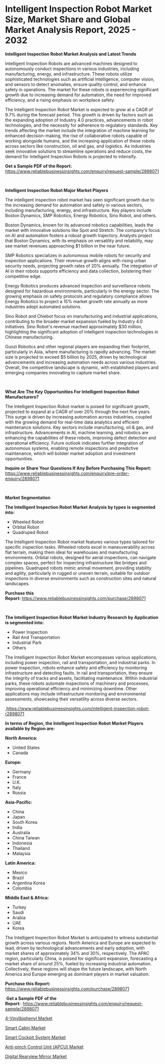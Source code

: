 <p><h1>Intelligent Inspection Robot Market Size, Market Share and Global Market Analysis Report, 2025 - 2032</h1></p><p><strong>Intelligent Inspection Robot Market Analysis and Latest Trends</strong></p>
<p><p>Intelligent Inspection Robots are advanced machines designed to autonomously conduct inspections in various industries, including manufacturing, energy, and infrastructure. These robots utilize sophisticated technologies such as artificial intelligence, computer vision, and sensors to detect anomalies, ensure quality control, and enhance safety in operations. The market for these robots is experiencing significant growth due to increasing demand for automation, the need for improved efficiency, and a rising emphasis on workplace safety.</p><p>The Intelligent Inspection Robot Market is expected to grow at a CAGR of 9.7% during the forecast period. This growth is driven by factors such as the expanding adoption of Industry 4.0 practices, advancements in robot technologies, and the necessity for adherence to regulatory standards. Key trends affecting the market include the integration of machine learning for enhanced decision-making, the rise of collaborative robots capable of working alongside humans, and the increasing application of these robots across sectors like construction, oil and gas, and logistics. As industries seek innovative solutions to streamline operations and reduce costs, the demand for Intelligent Inspection Robots is projected to intensify.</p></p>
<p><strong>Get a Sample PDF of the Report:&nbsp;</strong> <a href="https://www.reliablebusinessinsights.com/enquiry/request-sample/2898071?utm_campaign=1121&utm_medium=2&utm_source=Github&utm_content=ia&utm_term=15032025&utm_id=intelligent-inspection-robot">https://www.reliablebusinessinsights.com/enquiry/request-sample/2898071</a></p>
<p>&nbsp;</p>
<p><strong>Intelligent Inspection Robot Major Market Players</strong></p>
<p><p>The intelligent inspection robot market has seen significant growth due to the increasing demand for automation and safety in various sectors, including manufacturing, energy, and infrastructure. Key players include Boston Dynamics, SMP Robotics, Energy Robotics, Sino Robot, and others.</p><p>Boston Dynamics, known for its advanced robotics capabilities, leads the market with innovative solutions like Spot and Stretch. The company's focus on AI and automation fosters a robust growth trajectory. Analysts project that Boston Dynamics, with its emphasis on versatility and reliability, may see market revenues approaching $1 billion in the near future.</p><p>SMP Robotics specializes in autonomous mobile robots for security and inspection applications. Their revenue growth aligns with rising urban security needs, projecting growth rates of 20% annually. The integration of AI in their robots supports efficiency and data collection, bolstering their competitive edge.</p><p>Energy Robotics produces advanced inspection and surveillance robots designed for hazardous environments, particularly in the energy sector. The growing emphasis on safety protocols and regulatory compliance allows Energy Robotics to project a 15% market growth rate annually as more industries adopt automated solutions.</p><p>Sino Robot and Chiebot focus on manufacturing and industrial applications, contributing to the broader market expansion fueled by Industry 4.0 initiatives. Sino Robot's revenue reached approximately $30 million, highlighting the significant adoption of intelligent inspection technologies in Chinese manufacturing.</p><p>Guozi Robotics and other regional players are expanding their footprint, particularly in Asia, where manufacturing is rapidly advancing. The market size is projected to exceed $5 billion by 2025, driven by technological advancements and increasing automation needs across various industries. Overall, the competitive landscape is dynamic, with established players and emerging companies innovating to capture market share.</p></p>
<p>&nbsp;</p>
<p><strong>What Are The Key Opportunities For Intelligent Inspection Robot Manufacturers?</strong></p>
<p><p>The Intelligent Inspection Robot market is poised for significant growth, projected to expand at a CAGR of over 20% through the next five years. This surge is driven by increasing automation across industries, coupled with the growing demand for real-time data analytics and efficient maintenance solutions. Key sectors include manufacturing, oil & gas, and infrastructure. Advancements in AI, machine learning, and robotics are enhancing the capabilities of these robots, improving defect detection and operational efficiency. Future outlook indicates further integration of autonomous systems, enabling remote inspections and predictive maintenance, which will bolster market adoption and investment opportunities.</p></p>
<p><strong>Inquire or Share Your Questions If Any Before Purchasing This Report:</strong> <a href="https://www.reliablebusinessinsights.com/enquiry/pre-order-enquiry/2898071?utm_campaign=1121&utm_medium=2&utm_source=Github&utm_content=ia&utm_term=15032025&utm_id=intelligent-inspection-robot">https://www.reliablebusinessinsights.com/enquiry/pre-order-enquiry/2898071</a></p>
<p>&nbsp;</p>
<p><strong>Market Segmentation</strong></p>
<p><strong>The Intelligent Inspection Robot Market Analysis by types is segmented into:</strong></p>
<p><ul><li>Wheeled Robot</li><li>Orbital Robot</li><li>Quadruped Robot</li></ul></p>
<p><p>The Intelligent Inspection Robot market features various types tailored for specific inspection tasks. Wheeled robots excel in maneuverability across flat terrain, making them ideal for warehouses and manufacturing environments. Orbital robots, designed for aerial inspections, can navigate complex spaces, perfect for inspecting infrastructure like bridges and pipelines. Quadruped robots mimic animal movement, providing stability and agility, particularly in rugged or uneven terrain, suitable for outdoor inspections in diverse environments such as construction sites and natural landscapes.</p></p>
<p><strong>Purchase this Report:&nbsp;</strong><a href="https://www.reliablebusinessinsights.com/purchase/2898071?utm_campaign=1121&utm_medium=2&utm_source=Github&utm_content=ia&utm_term=15032025&utm_id=intelligent-inspection-robot">https://www.reliablebusinessinsights.com/purchase/2898071</a></p>
<p>&nbsp;</p>
<p><strong>The Intelligent Inspection Robot Market Industry Research by Application is segmented into:</strong></p>
<p><ul><li>Power Inspection</li><li>Rail And Transportation</li><li>Industrial Park</li><li>Others</li></ul></p>
<p><p>The Intelligent Inspection Robot Market encompasses various applications, including power inspection, rail and transportation, and industrial parks. In power inspection, robots enhance safety and efficiency by monitoring infrastructure and detecting faults. In rail and transportation, they ensure the integrity of tracks and assets, facilitating maintenance. Within industrial parks, these robots automate inspections of machinery and processes, improving operational efficiency and minimizing downtime. Other applications may include infrastructure monitoring and environmental assessments, showcasing their versatility across diverse sectors.</p></p>
<p><a href="https://www.reliablebusinessinsights.com/intelligent-inspection-robot-r2898071?utm_campaign=1121&utm_medium=2&utm_source=Github&utm_content=ia&utm_term=15032025&utm_id=intelligent-inspection-robot">&nbsp;https://www.reliablebusinessinsights.com/intelligent-inspection-robot-r2898071</a></p>
<p><strong>In terms of Region, the Intelligent Inspection Robot Market Players available by Region are:</strong></p>
<p>
    <p> <strong> North America: </strong>
        <ul>
            <li>United States</li>
            <li>Canada</li>
        </ul>
        </p> 
    <p> <strong> Europe: </strong>
        <ul>
            <li>Germany</li>
            <li>France</li>
            <li>U.K.</li>
            <li>Italy</li>
            <li>Russia</li>
        </ul>
        </p> 
    <p> <strong> Asia-Pacific: </strong>
        <ul>
            <li>China</li>
            <li>Japan</li>
            <li>South Korea</li>
            <li>India</li>
            <li>Australia</li>
            <li>China Taiwan</li>
            <li>Indonesia</li>
            <li>Thailand</li>
            <li>Malaysia</li>
        </ul>
        </p> 
    <p> <strong> Latin America: </strong>
        <ul>
            <li>Mexico</li>
            <li>Brazil</li>
            <li>Argentina Korea</li>
            <li>Colombia</li>
        </ul>
        </p> 
    <p> <strong> Middle East & Africa: </strong>
        <ul>
            <li>Turkey</li>
            <li>Saudi</li>
            <li>Arabia</li>
            <li>UAE</li>
            <li>Korea</li>
        </ul>
    </p>
    </p>
<p><p>The Intelligent Inspection Robot Market is anticipated to witness substantial growth across various regions. North America and Europe are expected to lead, driven by technological advancements and early adoption, with market shares of approximately 34% and 30%, respectively. The APAC region, particularly China, is poised for significant expansion, forecasting a market share of around 25%, fueled by increasing industrial automation. Collectively, these regions will shape the future landscape, with North America and Europe emerging as dominant players in market valuation.</p></p>
<p><strong>Purchase this Report: </strong><a href="https://www.reliablebusinessinsights.com/purchase/2898071?utm_campaign=1121&utm_medium=2&utm_source=Github&utm_content=ia&utm_term=15032025&utm_id=intelligent-inspection-robot">https://www.reliablebusinessinsights.com/purchase/2898071</a></p>
<p>&nbsp;<strong>Get a Sample PDF of the Report:&nbsp;&nbsp;</strong><a href="https://www.reliablebusinessinsights.com/enquiry/request-sample/2898071?utm_campaign=1121&utm_medium=2&utm_source=Github&utm_content=ia&utm_term=15032025&utm_id=intelligent-inspection-robot">https://www.reliablebusinessinsights.com/enquiry/request-sample/2898071</a></p>
<p><strong></strong></p>
<p><p><a href="https://github.com/dumanelina6v/Market-Research-Report-List-1/blob/main/4-vinylbiphenyl-market.md?utm_campaign=1121&utm_medium=2&utm_source=Github&utm_content=ia&utm_term=15032025&utm_id=intelligent-inspection-robot">4-Vinylbiphenyl Market</a></p><p><a href="https://github.com/spineamosa0e/Market-Research-Report-List-1/blob/main/smart-cabin-market.md?utm_campaign=1121&utm_medium=2&utm_source=Github&utm_content=ia&utm_term=15032025&utm_id=intelligent-inspection-robot">Smart Cabin Market</a></p><p><a href="https://github.com/dekamrapinq1/Market-Research-Report-List-1/blob/main/smart-cockpit-system-market.md?utm_campaign=1121&utm_medium=2&utm_source=Github&utm_content=ia&utm_term=15032025&utm_id=intelligent-inspection-robot">Smart Cockpit System Market</a></p><p><a href="https://github.com/khifzaba/Market-Research-Report-List-1/blob/main/anti-pinch-control-unit-apcu-market.md?utm_campaign=1121&utm_medium=2&utm_source=Github&utm_content=ia&utm_term=15032025&utm_id=intelligent-inspection-robot">Anti-pinch Control Unit (APCU) Market</a></p><p><a href="https://github.com/waldarolka1j/Market-Research-Report-List-1/blob/main/digital-rearview-mirror-market.md?utm_campaign=1121&utm_medium=2&utm_source=Github&utm_content=ia&utm_term=15032025&utm_id=intelligent-inspection-robot">Digital Rearview Mirror Market</a></p></p>